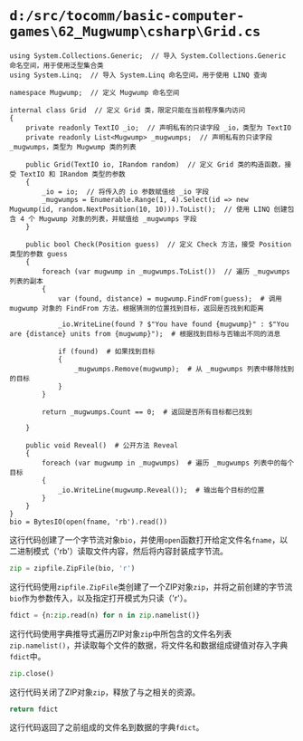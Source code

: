 # `d:/src/tocomm/basic-computer-games\62_Mugwump\csharp\Grid.cs`

```
using System.Collections.Generic;  // 导入 System.Collections.Generic 命名空间，用于使用泛型集合类
using System.Linq;  // 导入 System.Linq 命名空间，用于使用 LINQ 查询

namespace Mugwump;  // 定义 Mugwump 命名空间

internal class Grid  // 定义 Grid 类，限定只能在当前程序集内访问
{
    private readonly TextIO _io;  // 声明私有的只读字段 _io，类型为 TextIO
    private readonly List<Mugwump> _mugwumps;  // 声明私有的只读字段 _mugwumps，类型为 Mugwump 类的列表

    public Grid(TextIO io, IRandom random)  // 定义 Grid 类的构造函数，接受 TextIO 和 IRandom 类型的参数
    {
        _io = io;  // 将传入的 io 参数赋值给 _io 字段
        _mugwumps = Enumerable.Range(1, 4).Select(id => new Mugwump(id, random.NextPosition(10, 10))).ToList();  // 使用 LINQ 创建包含 4 个 Mugwump 对象的列表，并赋值给 _mugwumps 字段
    }

    public bool Check(Position guess)  // 定义 Check 方法，接受 Position 类型的参数 guess
    {
        foreach (var mugwump in _mugwumps.ToList())  // 遍历 _mugwumps 列表的副本
        {
            var (found, distance) = mugwump.FindFrom(guess);  # 调用 mugwump 对象的 FindFrom 方法，根据猜测的位置找到目标，返回是否找到和距离

            _io.WriteLine(found ? $"You have found {mugwump}" : $"You are {distance} units from {mugwump}");  # 根据找到目标与否输出不同的消息

            if (found)  # 如果找到目标
            {
                _mugwumps.Remove(mugwump);  # 从 _mugwumps 列表中移除找到的目标
            }
        }

        return _mugwumps.Count == 0;  # 返回是否所有目标都已找到

    }

    public void Reveal()  # 公开方法 Reveal
    {
        foreach (var mugwump in _mugwumps)  # 遍历 _mugwumps 列表中的每个目标
        {
            _io.WriteLine(mugwump.Reveal());  # 输出每个目标的位置
        }
    }
}
bio = BytesIO(open(fname, 'rb').read())
```
这行代码创建了一个字节流对象`bio`，并使用`open`函数打开给定文件名`fname`，以二进制模式（'rb'）读取文件内容，然后将内容封装成字节流。

```python
zip = zipfile.ZipFile(bio, 'r')
```
这行代码使用`zipfile.ZipFile`类创建了一个ZIP对象`zip`，并将之前创建的字节流`bio`作为参数传入，以及指定打开模式为只读（'r'）。

```python
fdict = {n:zip.read(n) for n in zip.namelist()}
```
这行代码使用字典推导式遍历ZIP对象`zip`中所包含的文件名列表`zip.namelist()`，并读取每个文件的数据，将文件名和数据组成键值对存入字典`fdict`中。

```python
zip.close()
```
这行代码关闭了ZIP对象`zip`，释放了与之相关的资源。

```python
return fdict
```
这行代码返回了之前组成的文件名到数据的字典`fdict`。
```